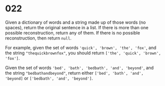 [_metadata_:number]:-      "22"
[_metadata_:difficulty]:-  "Medium"
[_metadata_:asker]:-       "Microsoft"
[_metadata_:tags]:-        "decode string"

# 022

Given a dictionary of words and a string made up of those words (no spaces), return the original sentence in a list. If there is more than one possible reconstruction, return any of them. If there is no possible reconstruction, then return `null`.

For example, given the set of words `'quick', 'brown', 'the', 'fox'`, and the string `"thequickbrownfox"`, you should return `['the', 'quick', 'brown', 'fox']`.

Given the set of words `'bed', 'bath', 'bedbath', 'and', 'beyond'`, and the string `"bedbathandbeyond"`, return either `['bed', 'bath', 'and', 'beyond]` or `['bedbath', 'and', 'beyond']`.
